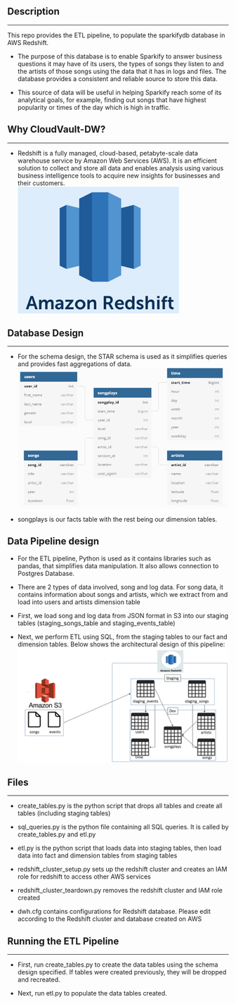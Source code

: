 ## Description
---
This repo provides the ETL pipeline, to populate the sparkifydb database in AWS Redshift.  
* The purpose of this database is to enable Sparkify to answer business questions it may have of its users, the types of songs they listen to and the artists of those songs using the data that it has in logs and files. The database provides a consistent and reliable source to store this data.

* This source of data will be useful in helping Sparkify reach some of its analytical goals, for example, finding out songs that have highest popularity or times of the day which is high in traffic.

## Why CloudVault-DW?
--- 
* Redshift is a fully managed, cloud-based, petabyte-scale data warehouse service by Amazon Web Services (AWS). It is an efficient solution to collect and store all data and enables analysis using various business intelligence tools to acquire new insights for businesses and their customers.  
![Redshift](screenshots/redshift.PNG) 

## Database Design
---
* For the schema design, the STAR schema is used as it simplifies queries and provides fast aggregations of data.
![Schema](screenshots/schema.PNG)

* songplays is our facts table with the rest being our dimension tables.

## Data Pipeline design
* For the ETL pipeline, Python is used as it contains libraries such as pandas, that simplifies data manipulation. It also allows connection to Postgres Database.

* There are 2 types of data involved, song and log data. For song data, it contains information about songs and artists, which we extract from and load into users and artists dimension table

* First, we load song and log data from JSON format in S3 into our staging tables (staging_songs_table and staging_events_table)

* Next, we perform ETL using SQL, from the staging tables to our fact and dimension tables. Below shows the architectural design of this pipeline:
![architecture](screenshots/architecture.PNG)

## Files
---
* create_tables.py is the python script that drops all tables and create all tables (including staging tables)

* sql_queries.py is the python file containing all SQL queries. It is called by create_tables.py and etl.py

* etl.py is the python script that loads data into staging tables, then load data into fact and dimension tables from staging tables

* redshift_cluster_setup.py sets up the redshift cluster and creates an IAM role for redshift to access other AWS services

* redshift_cluster_teardown.py removes the redshift cluster and IAM role created

* dwh.cfg contains configurations for Redshift database. Please edit according to the Redshift cluster and database created on AWS

## Running the ETL Pipeline
---
* First, run create_tables.py to create the data tables using the schema design specified. If tables were created previously, they will be dropped and recreated.

* Next, run etl.py to populate the data tables created.
